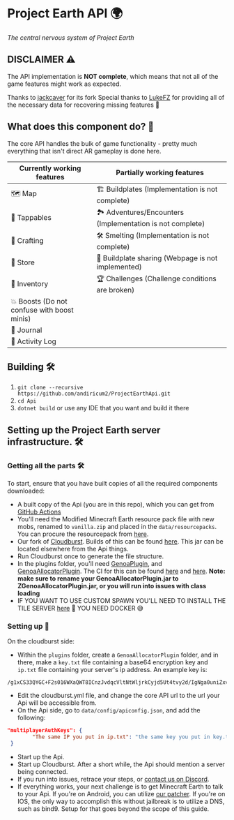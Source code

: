 # Project Earth API 🌍

*The central nervous system of Project Earth* 

## DISCLAIMER ⚠️

The API implementation is **NOT complete**, which means that not all of the game features might work as expected.

Thanks to [jackcaver](https://github.com/jackcaver) for its fork
Special thanks to [LukeFZ](https://github.com/LukeFZ) for providing all of the necessary data for recovering missing features 🙌

## What does this component do? 🤔

The core API handles the bulk of game functionality - pretty much everything that isn't direct AR gameplay is done here.

| Currently working features               | Partially working features                            | 
|------------------------------------------|-------------------------------------------------------|
| 🗺️ Map                                   | 🏗️ Buildplates (Implementation is not complete)           |
| 🎯 Tappables                             | 🏞️ Adventures/Encounters (Implementation is not complete) |
| 🔨 Crafting                              | 🛠️ Smelting (Implementation is not complete)             |
| 🏬 Store                                 | 🔄 Buildplate sharing (Webpage is not implemented)       |
| 🎒 Inventory                             | 🏆 Challenges (Challenge conditions are broken)          |
| 💥 Boosts (Do not confuse with boost minis) |                                                       |
| 📖 Journal                               |                                                       |
| 📝 Activity Log                          |                                                       |

## Building 🛠️

1. `git clone --recursive https://github.com/andiricum2/ProjectEarthApi.git`
2. `cd Api`
3. `dotnet build` or use any IDE that you want and build it there

## Setting up the Project Earth server infrastructure. 🛠️

### Getting all the parts 🛠️

To start, ensure that you have built copies of all the required components downloaded:

- A built copy of the Api (you are in this repo), which you can get from [GitHub Actions](https://github.com/andiricum2/ProjectEarthApi/actions/workflows/build.yml)
- You'll need the Modified Minecraft Earth resource pack file with new mobs, renamed to `vanilla.zip` and placed in the `data/resourcepacks`. You can procure the resourcepack from [here](https://file.io/PYjLnMGrA0Yn).
- Our fork of [Cloudburst](https://github.com/Project-Earth-Team/Server). Builds of this can be found [here](https://ci.rtm516.co.uk/job/ProjectEarth/job/Server/job/earth-inventory/). This jar can be located elsewhere from the Api things.
- Run Cloudburst once to generate the file structure.
- In the plugins folder, you'll need [GenoaPlugin](https://github.com/jackcaver/GenoaPlugin), and [GenoaAllocatorPlugin](https://github.com/jackcaver/GenoaAllocatorPlugin). The CI for this can be found [here](https://github.com/jackcaver/GenoaPlugin/actions/workflows/CI.yml) and [here](https://github.com/jackcaver/GenoaAllocatorPlugin/actions/workflows/CI.yml). **Note: make sure to rename your GenoaAllocatorPlugin.jar to ZGenoaAllocatorPlugin.jar, or you will run into issues with class loading** 
- IF YOU WANT TO USE CUSTOM SPAWN YOU'LL NEED TO INSTALL THE TILE SERVER [here](https://cdn.discordapp.com/attachments/529281805216382998/1224666385792241765/TileServer.zip?ex=661e5273&is=660bdd73&hm=53938e23c35b7d08bd5387caf259f858f507c5d16c637348c5ea78704d357c85&) 🔴 YOU NEED DOCKER 😅

### Setting up 🚀

On the cloudburst side:

- Within the `plugins` folder, create a `GenoaAllocatorPlugin` folder, and in there, make a `key.txt` file containing a base64 encryption key and `ip.txt` file containing your server's ip address. An example key is:
 ```
/g1xCS33QYGC+F2s016WXaQWT8ICnzJvdqcVltNtWljrkCyjd5Ut4tvy2d/IgNga0uniZxv/t0hELdZmvx+cdA==
```
- Edit the cloudburst.yml file, and change the core API url to the url your Api will be accessible from.
- On the Api side, go to `data/config/apiconfig.json`, and add the following:
```json
"multiplayerAuthKeys": {
        "The same IP you put in ip.txt": "the same key you put in key.txt earlier"
 }
```
- Start up the Api.
- Start up Cloudburst. After a short while, the Api should mention a server being connected.
- If you run into issues, retrace your steps, or [contact us on Discord](https://discord.gg/Zf9aYZACU4).
- If everything works, your next challenge is to get Minecraft Earth to talk to your Api. If you're on Android, you can utilize [our patcher](https://github.com/Project-Earth-Team/PatcherApp). If you're on IOS, the only way to accomplish this without jailbreak is to utilize a DNS, such as bind9. Setup for that goes beyond the scope of this guide.